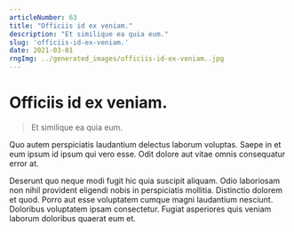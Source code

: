 ```yaml
---
articleNumber: 63
title: "Officiis id ex veniam."
description: "Et similique ea quia eum."
slug: 'officiis-id-ex-veniam.'
date: 2021-03-01
rngImg: ../generated_images/officiis-id-ex-veniam..jpg
---
```


# Officiis id ex veniam.

> Et similique ea quia eum.

Quo autem perspiciatis laudantium delectus laborum voluptas. Saepe in et eum ipsum id ipsum qui vero esse. Odit dolore aut vitae omnis consequatur error at.
 Deserunt quo neque modi fugit hic quia suscipit aliquam. Odio laboriosam non nihil provident eligendi nobis in perspiciatis mollitia. Distinctio dolorem et quod. Porro aut esse voluptatem cumque magni laudantium nesciunt. Doloribus voluptatem ipsam consectetur. Fugiat asperiores quis veniam laborum doloribus quaerat eum et.
